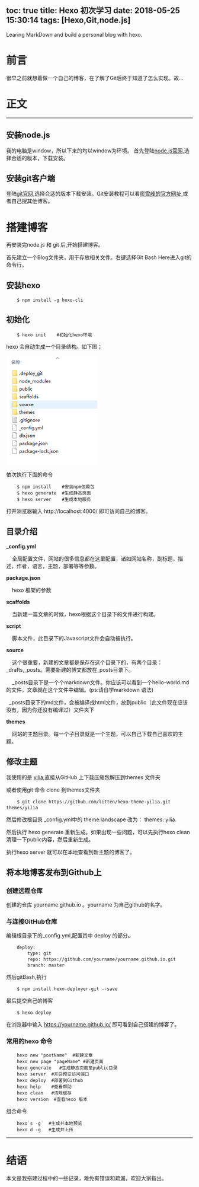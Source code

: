 toc: true
title: Hexo 初次学习
date: 2018-05-25 15:30:14
tags: [Hexo,Git,node.js]
---
Learing MarkDown and build a personal blog with hexo.

# 前言

很早之前就想着做一个自己的博客，在了解了Git后终于知道了怎么实现。故...

<!-- more -->

# 正文
---
## 安装node.js

我的电脑是window，所以下来的均以window为环境。
首先登陆[node.js官网](https://nodejs.org/en/),选择合适的版本，下载安装。

## 安装git客户端

登陆[git官网](https://git-scm.com/),选择合适的版本下载安装。Git安装教程可以看[廖雪峰的官方网址](https://www.liaoxuefeng.com/wiki/0013739516305929606dd18361248578c67b8067c8c017b000),或者自己搜其他博客。

# 搭建博客

再安装完node.js 和 git 后,开始搭建博客。

首先建立一个Blog文件夹，用于存放相关文件。右键选择Git Bash Here进入git的命令行。

## 安装hexo

```
    $ npm install -g hexo-cli
```

## 初始化

```
    $ hexo init    #初始化hexo环境
```

hexo 会自动生成一个目录结构。如下图；

![](/photo/first/first_1.png)

依次执行下面的命令

```
    $ npm install    #安装npm依赖包
    $ hexo generate  #生成静态页面
    $ hexo server    #生成本地服务
```

打开浏览器输入 http://localhost:4000/ 即可访问自己的博客。

## 目录介绍

**_config.yml**

&nbsp;&nbsp;&nbsp;&nbsp;全局配置文件，网站的很多信息都在这里配置，诸如网站名称，副标题，描述，作者，语言，主题，部署等等参数。

**package.json**

&nbsp;&nbsp;&nbsp;&nbsp;hexo 框架的参数

**scaffolds**

&nbsp;&nbsp;&nbsp;&nbsp;当新建一篇文章的时候，hexo根据这个目录下的文件进行构建。

**script**

&nbsp;&nbsp;&nbsp;&nbsp;脚本文件，此目录下的Javascript文件会自动被执行。

**source**

&nbsp;&nbsp;&nbsp;&nbsp;这个很重要，新建的文章都是保存在这个目录下的，有两个目录：_drafts,_posts。需要新建的博文都放在_posts目录下。

&nbsp;&nbsp;&nbsp;&nbsp;_posts目录下是一个个markdown文件。你应该可以看到一个hello-world.md的文件，文章就在这个文件中编辑。(ps:请自学markdown 语法)

&nbsp;&nbsp;_posts目录下的md文件，会被编译成html文件，放到public（此文件现在应该没有，因为你还没有编译过）文件夹下

**themes**

&nbsp;&nbsp;&nbsp;&nbsp;网站的主题目录。每一个子目录就是一个主题，可以自己下载自己喜欢的主题。

## 修改主题

我使用的是 [yilia](https://github.com/litten/hexo-theme-yilia),直接从GitHub 上下载压缩包解压到themes 文件夹

或者使用git 命令 clone 到themes文件夹

```
    $ git clone https://github.com/litten/hexo-theme-yilia.git themes/yilia
```

然后修改根目录 _config.yml中的 theme:landscape 改为： themes: yilia.

然后执行 hexo generate 重新生成。如果出现一些问题，可以先执行hexo clean清理一下public内容，然后重新生成。

执行hexo server  就可以在本地查看到新主题的博客了。

## 将本地博客发布到Github上

### 创建远程仓库

创建的仓库 yourname.github.io 。yourname 为自己github的名字。

### 与连接GitHub仓库

编辑根目录下的_config.yml,配置其中 deploy 的部分。

```
    deploy:
        type: git
        repo: https://github.com/yourname/yourname.github.io.git
        branch: master
```

然后gitBash,执行

```
    $ npm install hexo-deployer-git --save
```

最后提交自己的博客

```
    $ hexo deploy
```

在浏览器中输入 https://yourname.github.io/ 即可看到自己搭建的博客了。

### 常用的hexo 命令

```
    hexo new "postName"  #新建文章
    hexo new page "pageName" #新建页面
    hexo generate   #生成静态页面至public目录
    hexo server  #开启预览访问端口
    hexo deploy  #部署到Github
    hexo help    #查看帮助
    hexo clean   #清除缓存
    hexo version  #查看hexo 版本
```

组合命令

```
    hexo s -g   #生成并本地预览
    hexo d -g   #生成并上传
```

----

# 结语

本文是我搭建过程中的一些记录，难免有错误和疏漏，欢迎大家指出。



